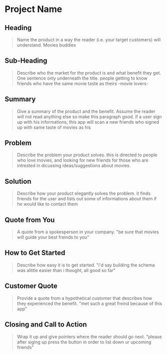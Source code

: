 # Project Name #

<!--
> This material was originally posted [here](http://www.quora.com/What-is-Amazons-approach-to-product-development-and-product-management). It is reproduced here for posterities sake.

There is an approach called "working backwards" that is widely used at Amazon. They work backwards from the customer, rather than starting with an idea for a product and trying to bolt customers onto it. While working backwards can be applied to any specific product decision, using this approach is especially important when developing new products or features.

For new initiatives a product manager typically starts by writing an internal press release announcing the finished product. The target audience for the press release is the new/updated product's customers, which can be retail customers or internal users of a tool or technology. Internal press releases are centered around the customer problem, how current solutions (internal or external) fail, and how the new product will blow away existing solutions.

If the benefits listed don't sound very interesting or exciting to customers, then perhaps they're not (and shouldn't be built). Instead, the product manager should keep iterating on the press release until they've come up with benefits that actually sound like benefits. Iterating on a press release is a lot less expensive than iterating on the product itself (and quicker!).

If the press release is more than a page and a half, it is probably too long. Keep it simple. 3-4 sentences for most paragraphs. Cut out the fat. Don't make it into a spec. You can accompany the press release with a FAQ that answers all of the other business or execution questions so the press release can stay focused on what the customer gets. My rule of thumb is that if the press release is hard to write, then the product is probably going to suck. Keep working at it until the outline for each paragraph flows.

Oh, and I also like to write press-releases in what I call "Oprah-speak" for mainstream consumer products. Imagine you're sitting on Oprah's couch and have just explained the product to her, and then you listen as she explains it to her audience. That's "Oprah-speak", not "Geek-speak".

Once the project moves into development, the press release can be used as a touchstone; a guiding light. The product team can ask themselves, "Are we building what is in the press release?" If they find they're spending time building things that aren't in the press release (overbuilding), they need to ask themselves why. This keeps product development focused on achieving the customer benefits and not building extraneous stuff that takes longer to build, takes resources to maintain, and doesn't provide real customer benefit (at least not enough to warrant inclusion in the press release).
 -->

## Heading ##
  > Name the product in a way the reader (i.e. your target customers) will understand.
  Movies buddies
## Sub-Heading ##
  > Describe who the market for the product is and what benefit they get. One sentence only underneath the title.
  people getting to know friends who have the same movie taste as theirs -movie lovers-
## Summary ##
  > Give a summary of the product and the benefit. Assume the reader will not read anything else so make this paragraph good.
 if a user sign up with his informations, this app will scan a new friends who signed up with same taste of movies as his
## Problem ##
  > Describe the problem your product solves.
  this is directed to people who love movies, and looking for new friends for those who are intrested in dicussing ideas/suggestions about movies.
## Solution ##
  > Describe how your product elegantly solves the problem.
 it finds friends for the user and lists out some of informations about them if he would like to contact them
## Quote from You ##
  > A quote from a spokesperson in your company.
  "be sure that movies will guide your best freinds to you"
## How to Get Started ##
  > Describe how easy it is to get started.
  "i'd say building the schema was alittle easier than i thought, all good so far"

## Customer Quote ##
  > Provide a quote from a hypothetical customer that describes how they experienced the benefit.
  "met such a great freind because of this app"

## Closing and Call to Action ##
  > Wrap it up and give pointers where the reader should go next.
  "please after siging up press the button in order to list down ur upcoming friends"